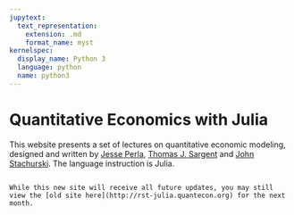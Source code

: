 ```yaml
---
jupytext:
  text_representation:
    extension: .md
    format_name: myst
kernelspec:
  display_name: Python 3
  language: python
  name: python3
---
```


# Quantitative Economics with Julia

This website presents a set of lectures on quantitative economic modeling, designed and written by [Jesse Perla](https://www.jesseperla.com), [Thomas J. Sargent](http://www.tomsargent.com/) and [John Stachurski](http://johnstachurski.net/). The language instruction is Julia.

```{tableofcontents}
```

```{admonition} Previous website
While this new site will receive all future updates, you may still view the [old site here](http://rst-julia.quantecon.org) for the next month.
```